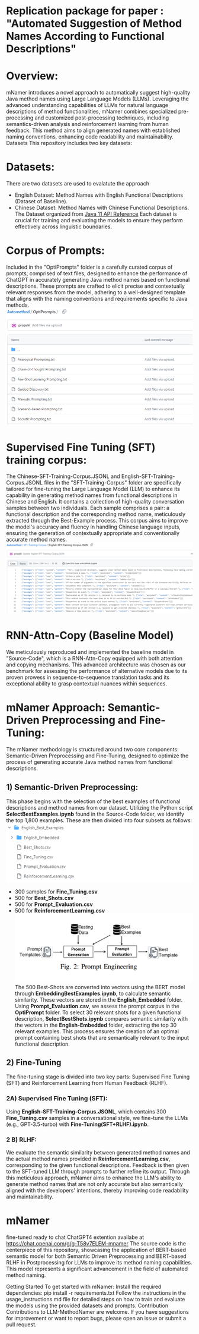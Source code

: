 # Replication package for paper : "Automated Suggestion of Method Names According to Functional Descriptions"

# Overview:
mNamer introduces a novel approach to automatically suggest high-quality Java method names using Large Language Models (LLMs). Leveraging the advanced understanding capabilities of LLMs for natural language descriptions of method functionalities, mNamer combines specialized pre-processing and customized post-processing techniques, including semantics-driven analysis and reinforcement learning from human feedback. This method aims to align generated names with established naming conventions, enhancing code readability and maintainability.
Datasets
This repository includes two key datasets:
# Datasets:
There are two datasets are used to evalatute the approach
- English Dataset: Method Names with English Functional Descriptions (Dataset of Baseline).
- Chinese Dataset: Method Names with Chinese Functional Descriptions. The Dataset organized from [Java 11 API Reference](https://www.apiref.com/java11-zh/java.base/module-summary.html)
Each dataset is crucial for training and evaluating the models to ensure they perform effectively across linguistic boundaries.
# Corpus of Prompts: 
Included in the "OptiPrompts" folder is a carefully curated corpus of prompts, comprised of text files, designed to enhance the performance of ChatGPT in accurately generating Java method names based on functional descriptions. These prompts are crafted to elicit precise and contextually relevant responses from the model, adhering to a well-designed template that aligns with the naming conventions and requirements specific to Java methods.
![Prompt Corpus](Optiprompts.PNG)
# Supervised Fine Tuning (SFT) training corpus:
The Chinese-SFT-Training-Corpus.JSONL and English-SFT-Training-Corpus.JSONL files in the "SFT-Training-Corpus" folder are specifically tailored for fine-tuning the Large Language Model (LLM) to enhance its capability in generating method names from functional descriptions in Chinese and English. It contains a collection of high-quality conversation samples between two individuals. Each sample comprises a pair: a functional description and the corresponding method name, meticulously extracted through the Best-Example process. This corpus aims to improve the model's accuracy and fluency in handling Chinese language inputs, ensuring the generation of contextually appropriate and conventionally accurate method names.
![SFT training corpus](SFTcorpus.PNG)
# RNN-Attn-Copy (Baseline Model)
We meticulously reproduced and implemented the baseline model in "Source-Code", which is a RNN-Attn-Copy equipped with both attention and copying mechanisms. This advanced architecture was chosen as our benchmark for assessing the performance of alternative models due to its proven prowess in sequence-to-sequence translation tasks and its exceptional ability to grasp contextual nuances within sequences.
# mNamer Approach: Semantic-Driven Preprocessing and Fine-Tuning:
The mNamer methodology is structured around two core components:
Semantic-Driven Preprocessing and Fine-Tuning, designed to optimize the process of generating accurate Java method names from functional descriptions.
## 1) Semantic-Driven Preprocessing:
This phase begins with the selection of the best examples of functional descriptions and method names from our dataset. Utilizing the Python script **SelectBestExamples.ipynb** found in the Source-Code folder, we identify the top 1,800 examples. These are then divided into four subsets as follows:
![SubDatasets](SubDataset.PNG)

- 300 samples for **Fine_Tuning.csv**
- 500 for **Best_Shots.csv**
- 500 for **Prompt_Evaluation.csv**
- 500 for **ReinforcementLearning.csv**
![SubDatasets](PromptEngineering.PNG)
The 500 Best-Shots are converted into vectors using the BERT model through **EmbeddingBestExamples.ipynb**, to calculate semantic similarity. These vectors are stored in the **English_Embedded** folder.
Using **Prompt_Evaluation.csv**, we assess the prompt corpus in the **OptiPrompt** folder. To select 30 relevant shots for a given functional description, **SelectBestShots.ipynb** compares semantic similarity with the vectors in the **English-Embedded** folder, extracting the top 30 relevant examples. This process ensures the creation of an optimal prompt containing best shots that are semantically relevant to the input functional description.
## 2) Fine-Tuning
The fine-tuning stage is divided into two key parts: Supervised Fine Tuning (SFT) and Reinforcement Learning from Human Feedback (RLHF).

### 2A) Supervised Fine Tuning (SFT): 
Using **English-SFT-Training-Corpus.JSONL**, which contains 300 **Fine_Tuning.csv** samples in a conversational style, we fine-tune the LLMs (e.g., GPT-3.5-turbo) with **Fine-Tuning(SFT+RLHF).ipynb**.
### 2 B) RLHF:
We evaluate the semantic similarity between generated method names and the actual method names provided in **ReinforcementLearning.csv**, corresponding to the given functional descriptions. Feedback is then given to the SFT-tuned LLM through prompts to further refine its output.
Through this meticulous approach, mNamer aims to enhance the LLM's ability to generate method names that are not only accurate but also semantically aligned with the developers' intentions, thereby improving code readability and maintainability.
# mNamer
fine-tuned ready to chat ChatGPT4 extention availabe at https://chat.openai.com/g/g-T58v7ELEM-mnamer
The source code is the centerpiece of this repository, showcasing the application of BERT-based semantic model for both Semantic Driven Preprocessing and BERT-based RLHF in Postprocessing for LLMs to improve its method naming capabilities. This model represents a significant advancement in the field of automated method naming.

Getting Started
To get started with mNamer:
Install the required dependencies: pip install -r requirements.txt
Follow the instructions in the usage_instructions.md file for detailed steps on how to train and evaluate the models using the provided datasets and prompts.
Contribution
Contributions to LLM-MethodNamer are welcome. If you have suggestions for improvement or want to report bugs, please open an issue or submit a pull request.
